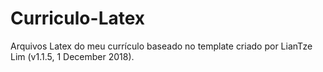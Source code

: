 # Curriculo-Latex
Arquivos Latex do meu currículo baseado no template criado por LianTze Lim (v1.1.5, 1 December 2018).
